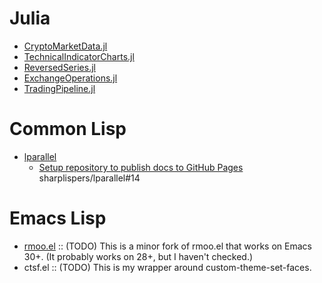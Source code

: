 # Julia

- [CryptoMarketData.jl](https://g-gundam.github.io/CryptoMarketData.jl/dev/)
- [TechnicalIndicatorCharts.jl](https://g-gundam.github.io/TechnicalIndicatorCharts.jl)
- [ReversedSeries.jl](https://g-gundam.github.io/ReversedSeries.jl)
- [ExchangeOperations.jl](https://g-gundam.github.io/ExchangeOperations.jl)
- [TradingPipeline.jl](https://g-gundam.github.io/TradingPipeline.jl/dev/)

# Common Lisp

- [lparallel](https://g-gundam.github.io/lparallel/)
    + [Setup repository to publish docs to GitHub Pages](https://github.com/sharplispers/lparallel/pull/14) sharplispers/lparallel#14 

# Emacs Lisp

- [rmoo.el](https://github.com/g-gundam/rmoo) :: (TODO) This is a minor fork of rmoo.el that works on Emacs 30+. (It probably works on 28+, but I haven't checked.)
- ctsf.el :: (TODO) This is my wrapper around custom-theme-set-faces.
